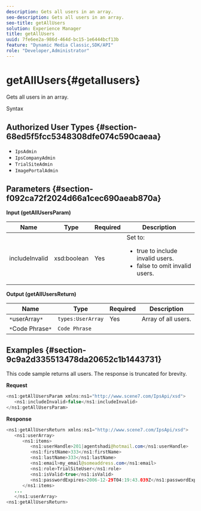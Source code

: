 ```yaml
---
description: Gets all users in an array.
seo-description: Gets all users in an array.
seo-title: getAllUsers
solution: Experience Manager
title: getAllUsers
uuid: 7fe6ee2a-986d-464d-bc15-1e6444bcf13b
feature: "Dynamic Media Classic,SDK/API"
role: "Developer,Administrator"
---
```


# getAllUsers{#getallusers}

Gets all users in an array.

 Syntax 

## Authorized User Types {#section-68ed5f5fcc5348308dfe074c590caeaa}

* `IpsAdmin` 
* `IpsCompanyAdmin` 
* `TrialSiteAdmin` 
* `ImagePortalAdmin`

## Parameters {#section-f092ca72f2024d66a1cec690aeab870a}

**Input (getAllUsersParam)** 

<table id="table_1FE6DDADBD134E6D8BD4B52F1EAD2E85"> 
 <thead> 
  <tr> 
   <th colname="col1" class="entry"> Name </th> 
   <th colname="col2" class="entry"> Type </th> 
   <th colname="col3" class="entry"> Required </th> 
   <th colname="col4" class="entry"> Description </th> 
  </tr> 
 </thead>
 <tbody> 
  <tr> 
   <td colname="col1"> <span class="codeph"> <span class="varname"> includeInvalid</span> </span> </td> 
   <td colname="col2"> <span class="codeph"> xsd:boolean</span> </td> 
   <td colname="col3"> Yes </td> 
   <td colname="col4">Set to: 
    <ul id="ul_FB9F59A8293B4CCA98E42EBF8412C77B"> 
     <li id="li_3C2E6C4D3478411FA1A34D5CBFFC8108"><span class="codeph"> true</span> to include invalid users. </li> 
     <li id="li_7FCA0DE4BE2248A690076FEC6854F5CE"><span class="codeph"> false</span> to omit invalid users. </li> 
    </ul> </td> 
  </tr> 
 </tbody> 
</table>

**Output (getAllUsersReturn)** 

|  Name  | Type  | Required  | Description  |
|---|---|---|---|
|  `*`userArray`*`  | `types:UserArray`  | Yes  | Array of all users.  |
|  `*`Code Phrase`*`  | `Code Phrase`  |  |  |

## Examples {#section-9c9a2d335513478da20652c1b1443731}

This code sample returns all users. The response is truncated for brevity.

**Request** 

```java
<ns1:getAllUsersParam xmlns:ns1="http://www.scene7.com/IpsApi/xsd">
   <ns1:includeInvalid>false</ns1:includeInvalid>
</ns1:getAllUsersParam>
```

**Response** 

```java
<ns1:getAllUsersReturn xmlns:ns1="http://www.scene7.com/IpsApi/xsd">
   <ns1:userArray>
      <ns1:items>
         <ns1:userHandle>201|agentshadi@hotmail.com</ns1:userHandle>
         <ns1:firstName>333</ns1:firstName>
         <ns1:lastName>333</ns1:lastName>
         <ns1:email>my_email@someaddress.com</ns1:email>
         <ns1:role>TrialSiteUser</ns1:role>
         <ns1:isValid>true</ns1:isValid>
         <ns1:passwordExpires>2006-12-29T04:19:43.039Z</ns1:passwordExpires>
      </ns1:items>
   ...
   </ns1:userArray>
<ns1:getAllUsersReturn>
```

